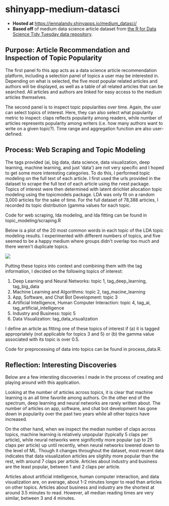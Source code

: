 # shinyapp-medium-datasci

- **Hosted at** https://jennalandy.shinyapps.io/medium_datasci/
- **Based off** of medium data science article dataset from [the R for Data Science Tidy Tuesday data repository](https://github.com/rfordatascience/tidytuesday/tree/master/data/2018/2018-12-04). 

## Purpose: Article Recommendation and Inspection of Topic Popularity
The first panel fo this app acts as a data science article recommendation platform, including a selection panel of topics a user may be interested in. Depending on what is selected, the five most popular related articles and authors will be displayed, as well as a table of all related articles that can be searched. All articles and authors are linked for easy access to the medium articles themselves.

The second panel is to inspect topic popularities over time. Again, the user can select topics of interest. Here, they can also select what popularity metric to inspect: claps reflects popularity among readers, while number of articles represents popularity among writers (i.e. how many authors want to write on a given topic?). Time range and aggregation function are also user-defined.

## Process: Web Scraping and Topic Modeling
The tags provided (ai, big data, data science, data visualization, deep learning, machine learning, and just 'data') are not very specific and I hoped to get some more interesting categories. To do this, I performed topic modeling on the full text of each article. I first used the urls provided in the dataset to scrape the full text of each article using the rvest package. Topics of interest were then determined with latent dirichlet allocation topic modeling using the topicmodels package. LDA was only fit on a random 3,000 articles for the sake of time. For the full dataset of 78,388 articles, I recorded its topic distribution (gamma values for each topic.

Code for web scraping, lda modeling, and lda fitting can be found in topic_modeling/scraping.R

Below is a plot of the 20 most common words in each topic of the LDA topic modeling results. I experimented with different numbers of topics, and five seemed to be a happy medium where groups didn't overlap too much and there weren't duplicate topics.

![](./medium_dataci/topics_plot.png)

<!-- <img src=./medium_dataci/topics_plot.png width=400> -->

Putting these topics into context and combining them with the tag information, I decided on the following topics of interest:

1. Deep Learning and Neural Networks: topic 1, tag_deep_learning, tag_big_data
2. Machine Learning and Algorithms: topic 2, tag_macine_learning
3. App, Software, and Chat Bot Development: topic 3
4. Artificial Intelligence, Human Computer Interaction: topic 4, tag_ai, tag_artificial_intelligence
5. Industry and Business: topic 5
6. Data Visualization: tag_data_visualization

I define an article as fitting one of these topics of interest if (a) it is tagged appropriately (not applicable for topics 3 and 5) or (b) the gamma value associated with its topic is over 0.5.

Code for preprocessing of data into topics can be found in process_data.R.

## Reflection: Interesting Discoveries
Below are a few intersting discoveries I made in the process of creating and playing around with this application.

Looking at the number of articles across topics, it is clear that machine learning is an all time favorite among authors. On the other end of the spectrum, deep learning and neural networks are rarely written about. The number of articles on app, software, and chat bot development has gone down in popularity over the past two years while all other topics have increased.

On the other hand, when we inspect the median number of claps across topics, machine learning is relatively unpopular (typically 5 claps per article), while neural networks were significntly more popular (up to 25 claps per article) up until recently, when neural networks lowered down to the level of ML. Though it changes throughout the dataset, most recent data indicates that data visualization articles are slighlty more popular than the rest, with around 7 claps per article. Articles about industry and business are the least popular, between 1 and 2 claps per article.

Articles about artificial intelligence, human computer interaction, and data visualization are, on average, about 1-2 minutes longer to read than articles on other topics. Articles about business and industry are the shortest at around 3.5 minutes to read. However, all median reading times are very similar, between 3 and 4 minutes.
